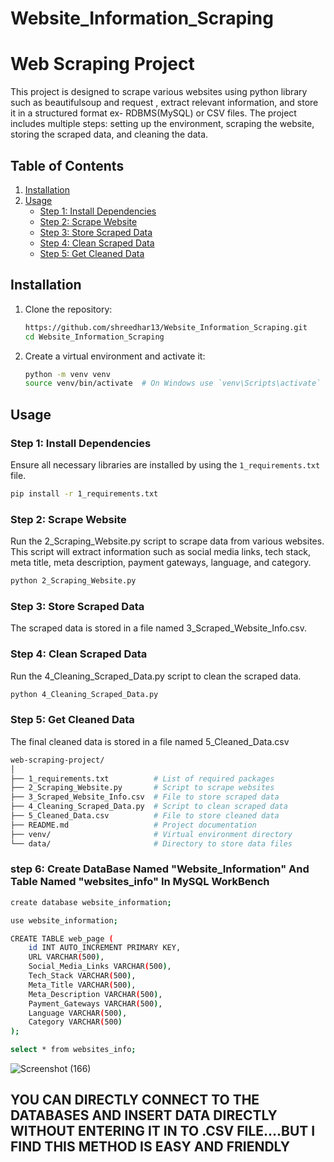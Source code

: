# Website_Information_Scraping

# Web Scraping Project

This project is designed to scrape various websites using python library such as beautifulsoup and request , extract relevant information, and store it in a structured format ex- RDBMS(MySQL) or CSV files. The project includes multiple steps: setting up the environment, scraping the website, storing the scraped data, and cleaning the data.

## Table of Contents
1. [Installation](#installation)
2. [Usage](#usage)
    - [Step 1: Install Dependencies](#step-1-install-dependencies)
    - [Step 2: Scrape Website](#step-2-scrape-website)
    - [Step 3: Store Scraped Data](#step-3-store-scraped-data)
    - [Step 4: Clean Scraped Data](#step-4-clean-scraped-data)
    - [Step 5: Get Cleaned Data](#step-5-get-cleaned-data)

## Installation

1. Clone the repository:

    ```sh
    https://github.com/shreedhar13/Website_Information_Scraping.git
    cd Website_Information_Scraping
    ```

2. Create a virtual environment and activate it:

    ```sh
    python -m venv venv
    source venv/bin/activate  # On Windows use `venv\Scripts\activate`
    ```

## Usage

### Step 1: Install Dependencies

Ensure all necessary libraries are installed by using the `1_requirements.txt` file.

```sh
pip install -r 1_requirements.txt
```

### Step 2: Scrape Website
Run the 2_Scraping_Website.py script to scrape data from various websites. This script will extract information such as social media links, tech stack, meta title, meta description, payment gateways, language, and category.

```sh
python 2_Scraping_Website.py
```

### Step 3: Store Scraped Data
The scraped data is stored in a file named 3_Scraped_Website_Info.csv.

### Step 4: Clean Scraped Data
Run the 4_Cleaning_Scraped_Data.py script to clean the scraped data.
```sh
python 4_Cleaning_Scraped_Data.py
```

### Step 5: Get Cleaned Data
The final cleaned data is stored in a file named 5_Cleaned_Data.csv

```sh
web-scraping-project/
│
├── 1_requirements.txt          # List of required packages
├── 2_Scraping_Website.py       # Script to scrape websites
├── 3_Scraped_Website_Info.csv  # File to store scraped data
├── 4_Cleaning_Scraped_Data.py  # Script to clean scraped data
├── 5_Cleaned_Data.csv          # File to store cleaned data
├── README.md                   # Project documentation
├── venv/                       # Virtual environment directory
└── data/                       # Directory to store data files
```

### step 6: Create DataBase Named "Website_Information" And Table Named "websites_info" In MySQL WorkBench 
```sh
create database website_information;

use website_information;

CREATE TABLE web_page (
    id INT AUTO_INCREMENT PRIMARY KEY,
    URL VARCHAR(500),
    Social_Media_Links VARCHAR(500),
    Tech_Stack VARCHAR(500),
    Meta_Title VARCHAR(500),
    Meta_Description VARCHAR(500),
    Payment_Gateways VARCHAR(500),
    Language VARCHAR(500),
    Category VARCHAR(500)
);

select * from websites_info;
```
![Screenshot (166)](https://github.com/shreedhar13/Website_Information_Scraping/assets/153434680/1ddd86c1-f499-435f-9fd9-e715ec3e876b)

## YOU CAN DIRECTLY CONNECT TO THE DATABASES AND INSERT DATA DIRECTLY WITHOUT ENTERING IT IN TO .CSV FILE....BUT I FIND THIS METHOD IS EASY AND FRIENDLY








